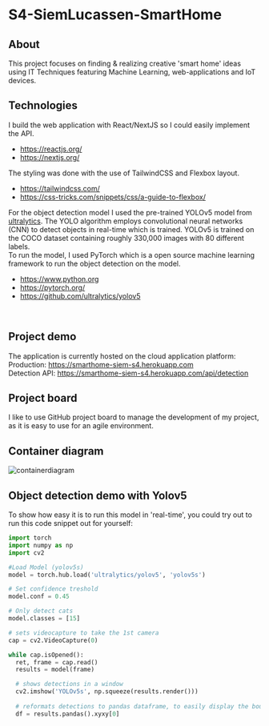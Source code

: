 # S4-SiemLucassen-SmartHome

## About
This project focuses on finding & realizing creative 'smart home' ideas using IT Techniques featuring Machine Learning, web-applications and IoT devices.

## Technologies
I build the web application with React/NextJS so I could easily implement the API. <br>
- https://reactjs.org/
- https://nextjs.org/

The styling was done with the use of TailwindCSS and Flexbox layout. <br>
- https://tailwindcss.com/
- https://css-tricks.com/snippets/css/a-guide-to-flexbox/

For the object detection model I used the pre-trained YOLOv5 model from [ultralytics](https://github.com/ultralytics/yolov5). The YOLO algorithm employs convolutional neural networks (CNN) to detect objects in real-time which is trained. YOLOv5 is trained on the COCO dataset containing roughly 330,000 images with 80 different labels. <br>
To run the model, I used PyTorch which is a open source machine learning framework to run the object detection on the model. <br>

- https://www.python.org
- https://pytorch.org/
- https://github.com/ultralytics/yolov5
<br>

## Project demo

The application is currently hosted on the cloud application platform: <br>
Production: https://smarthome-siem-s4.herokuapp.com <br>
Detection API: https://smarthome-siem-s4.herokuapp.com/api/detection

## Project board

I like to use GitHub project board to manage the development of my project, as it is easy to use for an agile environment. <br>

## Container diagram
![containerdiagram](https://user-images.githubusercontent.com/48807736/172719585-24bb5ee0-644f-4472-9c8e-cfa69832fdb2.png)

## Object detection demo with Yolov5

To show how easy it is to run this model in 'real-time', you could try out to run this code snippet out for yourself: <br>

```python
import torch
import numpy as np
import cv2

#Load Model (yolov5s)
model = torch.hub.load('ultralytics/yolov5', 'yolov5s')

# Set confidence treshold
model.conf = 0.45

# Only detect cats
model.classes = [15]

# sets videocapture to take the 1st camera
cap = cv2.VideoCapture(0) 

while cap.isOpened():
  ret, frame = cap.read()
  results = model(frame) 

  # shows detections in a window
  cv2.imshow('YOLOv5s', np.squeeze(results.render()))
  
  # reformats detections to pandas dataframe, to easily display the bounding boxes, confidence, and class type.
  df = results.pandas().xyxy[0]
```


